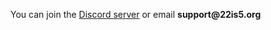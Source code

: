 You can join the [Discord server](https://discord.com/invite/F9RPnNjXc5) or email __support@22is5.org__
